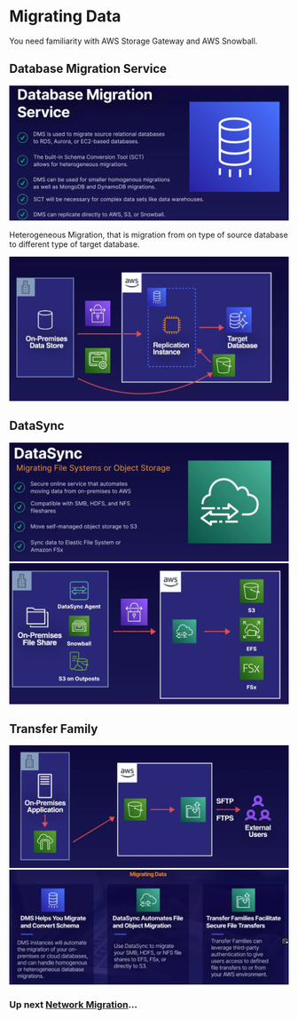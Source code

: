 # Migrating Data

You need familiarity with AWS Storage Gateway and AWS Snowball.

## Database Migration Service

![Database Migration](../../assets/aws-migration-database.png)

Heterogeneous Migration, that is migration from on type of source database to different type of target database.

![Database Migration](../../assets/aws-migration-database-architecture.png)

## DataSync

![Database Migration](../../assets/aws-migration-database-sync.png)
![Database Migration](../../assets/aws-migration-database-sync-arch.png)

## Transfer Family

![Database Migration](../../assets/aws-migration-database-transfer.png)
![Database Migration](../../assets/aws-migration-database-migration-data.png)

### Up next [Network Migration](../network-migrations/README.md)...
